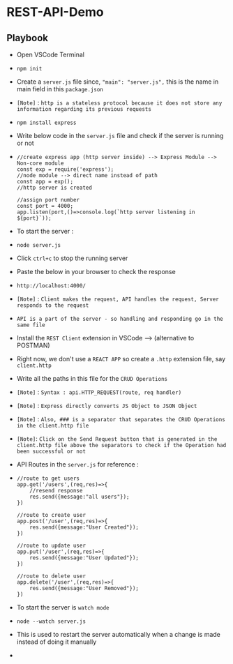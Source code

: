 # REST-API-Demo

## Playbook
* Open VSCode Terminal
*     npm init
* Create a `server.js` file since, `"main": "server.js",` this is the name in main field in this  `package.json`

* `[Note]` : `http is a stateless protocol because it does not store any information regarding its previous requests`

*     npm install express
* Write below code in the `server.js` file and check if the server is running or not
*     //create express app (http server inside) --> Express Module --> Non-core module
      const exp = require('express');                                              //node module --> direct name instead of path
      const app = exp();                                                          //http server is created

      //assign port number
      const port = 4000;
      app.listen(port,()=>console.log(`http server listening in ${port}`));
* To start the server : 
*     node server.js
* Click `ctrl+c` to stop the running server
* Paste the below in your browser to check the response
*     http://localhost:4000/
* `[Note]` : `Client makes the request, API handles the request, Server responds to the request`
* `API is a part of the server - so handling and responding go in the same file`

* Install the `REST Client` extension in VSCode --> (alternative to POSTMAN)
* Right now, we don't use a `REACT APP` so create a `.http` extension file, say `client.http`
* Write all the paths in this file for the `CRUD Operations`
* `[Note]` : `Syntax : api.HTTP_REQUEST(route, req handler)`
* `[Note]` : `Express directly converts JS Object to JSON Object`
* `[Note]` : `Also, ### is a separator that separates the CRUD Operations in the client.http file`
* `[Note]`: `Click on the Send Request button that is generated in the client.http file above the separators to check if the Operation had been successful or not`
* API Routes in the `server.js` for reference :
*     //route to get users
      app.get('/users',(req,res)=>{
          //resend response
          res.send({message:"all users"});
      })

      //route to create user
      app.post('/user',(req,res)=>{
          res.send({message:"User Created"});
      })

      //route to update user
      app.put('/user',(req,res)=>{
          res.send({message:"User Updated"});
      })

      //route to delete user
      app.delete('/user',(req,res)=>{
          res.send({message:"User Removed"});
      })
* To start the server is `watch mode`
*     node --watch server.js
* This is used to restart the server automatically when a change is made instead of doing it manually
* 
